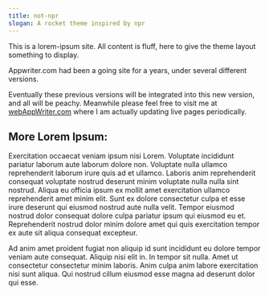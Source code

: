 ```yaml
---
title: not-npr
slogan: A rocket theme inspired by npr
---
```


This is a lorem-ipsum site. All content is fluff, here to give the theme layout something to display.

Appwriter.com had been a going site for a years, under several different versions.

Eventually these previous versions will be integrated into this new version, and all will be peachy. Meanwhile please feel free to visit me at [webAppWriter.com](https://webappwriter.com) where I am actually updating live pages periodically.

## More Lorem Ipsum:

Exercitation occaecat veniam ipsum nisi Lorem. Voluptate incididunt pariatur laborum aute laborum dolore non. Voluptate nulla ullamco reprehenderit laborum irure quis ad et ullamco. Laboris anim reprehenderit consequat voluptate nostrud deserunt minim voluptate nulla nulla sint nostrud. Aliqua eu officia ipsum ex mollit amet exercitation ullamco reprehenderit amet minim elit. Sunt ex dolore consectetur culpa et esse irure deserunt qui eiusmod nostrud aute nulla velit. Tempor eiusmod nostrud dolor consequat dolore culpa pariatur ipsum qui eiusmod eu et. Reprehenderit nostrud dolor minim dolore amet qui quis exercitation tempor ex aute sit aliqua consequat excepteur.

Ad anim amet proident fugiat non aliquip id sunt incididunt eu dolore tempor veniam aute consequat. Aliquip nisi elit in. In tempor sit nulla. Amet ut consectetur consectetur minim laboris. Anim culpa anim labore exercitation nisi sunt aliqua. Qui nostrud cillum eiusmod esse magna ad deserunt dolor qui esse.

